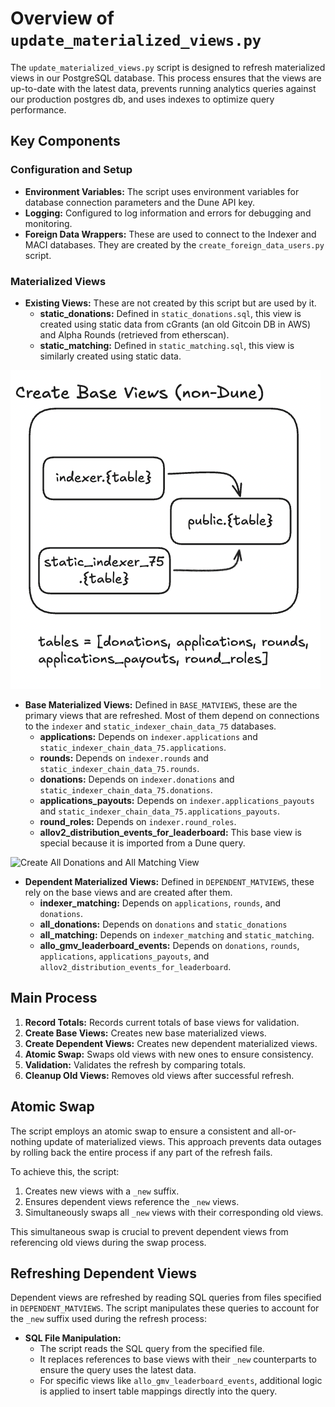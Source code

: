 # Overview of `update_materialized_views.py`

The `update_materialized_views.py` script is designed to refresh materialized views in our PostgreSQL database. This process ensures that the views are up-to-date with the latest data, prevents running analytics queries against our production postgres db, and uses indexes to optimize query performance.

## Key Components

### Configuration and Setup
- **Environment Variables:** The script uses environment variables for database connection parameters and the Dune API key.
- **Logging:** Configured to log information and errors for debugging and monitoring.
- **Foreign Data Wrappers:** These are used to connect to the Indexer and MACI databases. They are created by the `create_foreign_data_users.py` script.


### Materialized Views
- **Existing Views:** These are not created by this script but are used by it.
  - **static_donations:** Defined in `static_donations.sql`, this view is created using static data from cGrants (an old Gitcoin DB in AWS) and Alpha Rounds (retrieved from etherscan).
  - **static_matching:** Defined in `static_matching.sql`, this view is similarly created using static data.

![Create Base View](assets/create_base_view.png)
- **Base Materialized Views:** Defined in `BASE_MATVIEWS`, these are the primary views that are refreshed. Most of them depend on connections to the `indexer` and `static_indexer_chain_data_75` databases.
  - **applications:** Depends on `indexer.applications` and `static_indexer_chain_data_75.applications`.
  - **rounds:** Depends on `indexer.rounds` and `static_indexer_chain_data_75.rounds`.
  - **donations:** Depends on `indexer.donations` and `static_indexer_chain_data_75.donations`.
  - **applications_payouts:** Depends on `indexer.applications_payouts` and `static_indexer_chain_data_75.applications_payouts`.
  - **round_roles:** Depends on `indexer.round_roles`.
  - **allov2_distribution_events_for_leaderboard:** This base view is special because it is imported from a Dune query. 

![Create All Donations and All Matching View](assets/create_all_donations_and_all_matching_view.png)
- **Dependent Materialized Views:** Defined in `DEPENDENT_MATVIEWS`, these rely on the base views and are created after them.
  - **indexer_matching:** Depends on `applications`, `rounds`, and `donations`.
  - **all_donations:** Depends on `donations` and `static_donations`
  - **all_matching:** Depends on `indexer_matching` and `static_matching`.
  - **allo_gmv_leaderboard_events:** Depends on `donations`, `rounds`, `applications`, `applications_payouts`, and `allov2_distribution_events_for_leaderboard`.


## Main Process

1. **Record Totals:** Records current totals of base views for validation.
2. **Create Base Views:** Creates new base materialized views.
3. **Create Dependent Views:** Creates new dependent materialized views.
4. **Atomic Swap:** Swaps old views with new ones to ensure consistency.
5. **Validation:** Validates the refresh by comparing totals.
6. **Cleanup Old Views:** Removes old views after successful refresh.

## Atomic Swap

The script employs an atomic swap to ensure a consistent and all-or-nothing update of materialized views. This approach prevents data outages by rolling back the entire process if any part of the refresh fails.

To achieve this, the script:

1. Creates new views with a `_new` suffix.
2. Ensures dependent views reference the `_new` views.
3. Simultaneously swaps all `_new` views with their corresponding old views.

This simultaneous swap is crucial to prevent dependent views from referencing old views during the swap process.

## Refreshing Dependent Views

Dependent views are refreshed by reading SQL queries from files specified in `DEPENDENT_MATVIEWS`. The script manipulates these queries to account for the `_new` suffix used during the refresh process:

- **SQL File Manipulation:** 
  - The script reads the SQL query from the specified file.
  - It replaces references to base views with their `_new` counterparts to ensure the query uses the latest data.
  - For specific views like `allo_gmv_leaderboard_events`, additional logic is applied to insert table mappings directly into the query.


